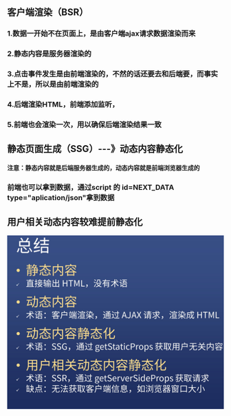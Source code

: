 ## 客户端渲染（BSR）
### 1.数据一开始不在页面上，是由客户端ajax请求数据渲染而来
### 2.静态内容是服务器渲染的
### 3.点击事件发生是由前端渲染的，不然的话还要去和后端要，而事实上不是，所以是由前端渲染的
### 4.后端渲染HTML，前端添加监听，
### 5.前端也会渲染一次，用以确保后端渲染结果一致



## 静态页面生成（SSG）---》动态内容静态化
#### 注意：静态内容就是后端服务器生成的，动态内容就是前端浏览器生成的
### 前端也可以拿到数据，通过script 的 id=__NEXT_DATA__ type="aplication/json"拿到数据

## 用户相关动态内容较难提前静态化
![note](./assets/note.jpg)
